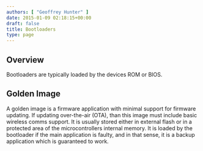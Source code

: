 ```yaml
---
authors: [ "Geoffrey Hunter" ]
date: 2015-01-09 02:18:15+00:00
draft: false
title: Bootloaders
type: page
---
```


## Overview

Bootloaders are typically loaded by the devices ROM or BIOS.

## Golden Image

A golden image is a firmware application with minimal support for firmware updating. If updating over-the-air (OTA), than this image must include basic wireless comms support. It is usually stored either in external flash or in a protected area of the microcontrollers internal memory. It is loaded by the bootloader if the main application is faulty, and in that sense, it is a backup application which is guaranteed to work.
